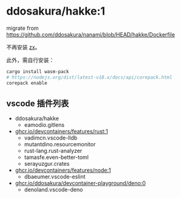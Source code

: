 # ddosakura/hakke:1

migrate from https://github.com/ddosakura/nanami/blob/HEAD/hakke/Dockerfile

不再安装
[zx](https://www.google.com.hk/url?sa=t&rct=j&q=&esrc=s&source=web&cd=&cad=rja&uact=8&ved=2ahUKEwjzioe-kaH7AhUh7XMBHaChA4oQFnoECAYQAQ&url=https%3A%2F%2Fgithub.com%2Fgoogle%2Fzx&usg=AOvVaw2W-PF0Jz1kvPSWz0llV21B)。

此外，需自行安装：

```bash
cargo install wasm-pack
# https://nodejs.org/dist/latest-v18.x/docs/api/corepack.html
corepack enable
```

## vscode 插件列表

- ddosakura/hakke
  - eamodio.gitlens
- [ghcr.io/devcontainers/features/rust:1](https://github.com/devcontainers/features/blob/main/src/rust/devcontainer-feature.json)
  - vadimcn.vscode-lldb
  - mutantdino.resourcemonitor
  - rust-lang.rust-analyzer
  - tamasfe.even-better-toml
  - serayuzgur.crates
- [ghcr.io/devcontainers/features/node:1](https://github.com/devcontainers/features/blob/main/src/node/devcontainer-feature.json)
  - dbaeumer.vscode-eslint
- [ghcr.io/ddosakura/devcontainer-playground/deno:0](../../features/src/deno/devcontainer-feature.json)
  - denoland.vscode-deno
